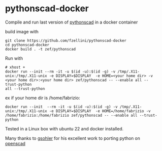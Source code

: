 # pythonscad-docker
Compile and run last version of [pythonscad](https://pythonscad.org/) in a docker container

build image with
```
git clone https://github.com/fzellini/pythonscad-docker
cd pythonscad-docker
docker build . -t zef/pythonscad
```

Run with
```
# xhost + 
docker run --init --rm -it -u $(id -u):$(id -g) -v /tmp/.X11-unix:/tmp/.X11-unix -e DISPLAY=$DISPLAY  -e HOME=<your home dir> -v <your home dir>:<your home dir> zef/pythonscad -- --enable all --trust-python
all --trust-python
```
ex if your home dir is /home/fabrizio:
```
docker run --init  --rm -it -u $(id -u):$(id -g) -v /tmp/.X11-unix:/tmp/.X11-unix -e DISPLAY=$DISPLAY  -e HOME=/home/fabrizio -v /home/fabrizio:/home/fabrizio zef/pythonscad -- --enable all --trust-python
```



Tested in a Linux box with ubuntu 22 and docker installed.

Many thanks to [gsohler](https://github.com/gsohler) for his excellent work to porting python on [openscad](https://openscad.org/)


